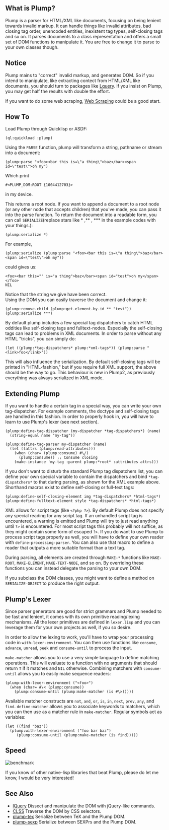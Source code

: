 ## What is Plump?
Plump is a parser for HTML/XML like documents, focusing on being lenient towards invalid markup. It can handle things like invalid attributes, bad closing tag order, unencoded entities, inexistent tag types, self-closing tags and so on. It parses documents to a class representation and offers a small set of DOM functions to manipulate it. You are free to change it to parse to your own classes though.

## Notice
Plump mains to "correct" invalid markup, and generates DOM. So if you intend to manipulate, like extracting contect from HTML/XML like documents, you should turn to packages like [Lquery](https://shinmera.github.io/lquery/). If you insist on Plump, you may get half the results with double the effort.

If you want to do some web scraping, [Web Scraping](https://lispcookbook.github.io/cl-cookbook/web-scraping.html) could be a good start.

## How To
Load Plump through Quicklisp or ASDF:

    (ql:quickload :plump)

Using the `PARSE` function, plump will transform a string, pathname or stream into a document:

    (plump:parse "<foo><bar this is=\"a thing\">baz</bar><span id=\"test\">oh my")
Which print

	#<PLUMP_DOM:ROOT {1004412703}>
in my device.


This returns a root node. If you want to append a document to a root node (or any other node that accepts children) that you've made, you can pass it into the parse function. To return the document into a readable form, you can call `SERIALIZE`(replace  stars like * ,** , *** in the example codes with your things.):

    (plump:serialize *)



For example, 

	(plump:serialize (plump:parse "<foo><bar this is=\"a thing\">baz</bar><span id=\"test\">oh my"))
	
could gives us:

	<foo><bar this="" is="a thing">baz</bar><span id="test">oh my</span></foo>
	NIL
    
Notice that the string we give have been correct.	
Using the DOM you can easily traverse the document and change it:

    (plump:remove-child (plump:get-element-by-id ** "test"))
    (plump:serialize ***)

By default plump includes a few special tag dispatchers to catch HTML oddities like self-closing tags and fulltext-nodes. Especially the self-closing tags can lead to problems in XML documents. In order to parse without any HTML "tricks", you can simply do:

    (let ((plump:*tag-dispatchers* plump:*xml-tags*)) (plump:parse "<link>foo</link>"))

This will also influence the serialization. By default self-closing tags will be printed in "HTML-fashion," but if you require full XML support, the above should be the way to go. This behaviour is new in Plump2, as previously everything was always serialized in XML mode.

## Extending Plump
If you want to handle a certain tag in a special way, you can write your own tag-dispatcher. For example comments, the doctype and self-closing tags are handled in this fashion. In order to properly hook in, you will have to learn to use Plump's lexer (see next section).

    (plump:define-tag-dispatcher (my-dispatcher *tag-dispatchers*) (name)
      (string-equal name "my-tag"))
    
    (plump:define-tag-parser my-dispatcher (name)
      (let ((attrs (plump:read-attributes)))
        (when (char= (plump:consume) #\/)
          (plump:consume)) ;; Consume closing
        (make-instance 'my-tag :parent plump:*root* :attributes attrs)))

If you don't want to disturb the standard Plump tag dispatchers list, you can define your own special variable to contain the dispatchers and bind `*tag-dispatchers*` to that during parsing, as shown for the XML example above. Shorthand macros exist to define self-closing or full-text tags:

    (plump:define-self-closing-element img *tag-dispatchers* *html-tags*)
    (plump:define-fulltext-element style *tag-dispatchers* *html-tags*)

XML allows for script tags (like `<?php ?>`). By default Plump does not specify any special reading for any script tag. If an unhandled script tag is encountered, a warning is emitted and Plump will try to just read anything until `?>` is encountered. For most script tags this probably will not suffice, as they might contain some form of escaped `?>`. If you do want to use Plump to process script tags properly as well, you will have to define your own reader with `define-processing-parser`. You can also use that macro to define a reader that outputs a more suitable format than a text tag.

During parsing, all elements are created through `MAKE-*` functions like `MAKE-ROOT`, `MAKE-ELEMENT`, `MAKE-TEXT-NODE`, and so on. By overriding these functions you can instead delegate the parsing to your own DOM.

If you subclass the DOM classes, you might want to define a method on `SERIALIZE-OBJECT` to produce the right output.

## Plump's Lexer
Since parser generators are good for strict grammars and Plump needed to be fast and lenient, it comes with its own primitive reading/lexing mechanisms. All the lexer primitives are defined in `lexer.lisp` and you can leverage them for your own projects as well, if you so desire.

In order to allow the lexing to work, you'll have to wrap your processing code in `with-lexer-environment`. You can then use functions like `consume`, `advance`, `unread`, `peek` and `consume-until` to process the input.

`make-matcher` allows you to use a very simple language to define matching operations. This will evaluate to a function with no arguments that should return `T` if it matches and `NIL` otherwise. Combining matchers with `consume-until` allows you to easily make sequence readers:

    (plump:with-lexer-environment ("<foo>")
      (when (char= #\< (plump:consume))
        (plump:consume-until (plump:make-matcher (is #\>)))))

Available matcher constructs are `not`, `and`, `or`, `is`, `in`, `next`, `prev`, `any`, and `find`. `define-matcher` allows you to associate keywords to matchers, which you can then use as a matcher rule in `make-matcher`. Regular symbols act as variables:

    (let ((find "baz"))
      (plump:with-lexer-environment ("foo bar baz")
         (plump:consume-until (plump:make-matcher (is find)))))

## Speed
![benchmark](http://shinmera.tymoon.eu/public/plump-benchmark.png)

If you know of other native-lisp libraries that beat Plump, please do let me know, I would be very interested!

## See Also
* [lQuery](https://shinmera.github.io/lquery/) Dissect and manipulate the DOM with jQuery-like commands.
* [CLSS](https://shinmera.github.io/CLSS/) Traverse the DOM by CSS selectors.
* [plump-tex](https://github.com/Shinmera/plump-tex) Serialize between TeX and the Plump DOM.
* [plump-sexp](https://github.com/Shinmera/plump-sexp) Serialize between SEXPrs and the Plump DOM.
